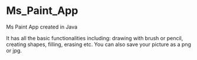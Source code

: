 # Ms_Paint_App
Ms Paint App created in Java

It has all the basic functionalities including: drawing with brush or pencil, creating shapes, filling, erasing etc.
You can also save your picture as a png or jpg.
